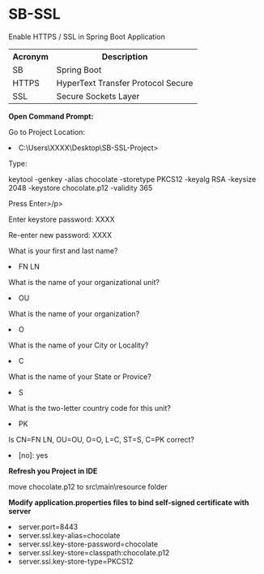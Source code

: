 # SB-SSL
<p>Enable HTTPS / SSL in Spring Boot Application</p>

<table>
  <tbody>
    <tr>
      <th>Acronym</th>
      <th>Description</th>
    </tr>
    <tr>
      <td>SB</td>
      <td>Spring Boot</td>
    </tr>
    <tr>
      <td>HTTPS</td>
      <td>HyperText Transfer Protocol Secure</td>
    </tr>
    <tr>
      <td>SSL</td>
      <td>Secure Sockets Layer</td>
    </tr>
  </tbody>
</table>


<strong>Open Command Prompt:</strong>
<p>Go to Project Location:</p>
<li>C:\Users\XXXX\Desktop\SB-SSL-Project></li>
<p>Type:</p>
<p>keytool -genkey -alias chocolate -storetype PKCS12 -keyalg RSA -keysize 2048 -keystore chocolate.p12 -validity 365</p>
<p>Press Enter>/p>

<p>Enter keystore password: XXXX</p>

<p>Re-enter new password: XXXX</p>

<p>What is your first and last name?</p>
<li>FN LN</li>

<p>What is the name of your organizational unit?</p>
<li>OU</li>

<p>What is the name of your organization?</p>
<li>O</li>

<p>What is the name of your City or Locality?</p>
<li>C</li>

<p>What is the name of your State or Provice?</p>
<li>S</li>

<p>What is the two-letter country code for this unit?</p>
<li>PK</li>

<p>Is CN=FN LN, OU=OU, O=O, L=C, ST=S, C=PK correct?</p>
<li>[no]: yes</li>

<strong>Refresh you Project in IDE</strong>
<p>move chocolate.p12 to src\main\resource folder</p>

<strong>Modify application.properties files to bind self-signed certificate with server</strong>

<li>server.port=8443</li>
<li>server.ssl.key-alias=chocolate</li>
<li>server.ssl.key-store-password=chocolate</li>
<li>server.ssl.key-store=classpath:chocolate.p12</li>
<li>server.ssl.key-store-type=PKCS12</li>

